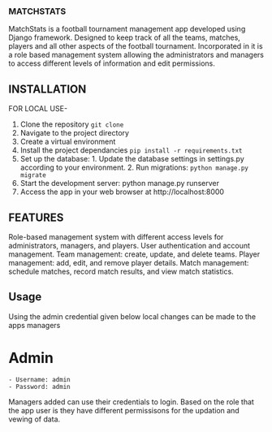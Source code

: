 ### MATCHSTATS

MatchStats is a football tournament management app developed using Django framework. Designed to keep track of all the teams, matches, players and all other aspects of the football tournament. Incorporated in it is a role based management system allowing the administrators and managers to access different levels of information and edit permissions.

## INSTALLATION

FOR LOCAL USE-
1.  Clone the repository `git clone`
2.  Navigate to the project directory
3.  Create a virtual environment
4.  Install the project dependancies `pip install -r requirements.txt`
5.  Set up the database:
        1. Update the database settings in settings.py according to your environment.
        2. Run migrations: 
        `python manage.py migrate`
6.  Start the development server: python manage.py runserver
7.  Access the app in your web browser at http://localhost:8000

## FEATURES

Role-based management system with different access levels for administrators, managers, and players.
User authentication and account management.
Team management: create, update, and delete teams.
Player management: add, edit, and remove player details.
Match management: schedule matches, record match results, and view match statistics.

## Usage
Using the admin credential given below local changes can be made to the apps managers
# Admin
    - Username: admin
    - Password: admin

Managers added can use their credentials to login.
Based on the role that the app user is they have different permissisons for the updation and vewing of data.